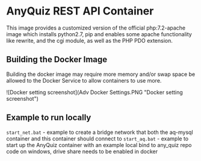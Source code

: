 # AnyQuiz REST API Container

This image provides a customized version of the official php:7.2-apache image which installs python2.7, pip and enables some apache functionality like rewrite, and the cgi module, as well as the PHP PDO extension.

## Building the Docker Image

Building the docker image may require more memory and/or swap space be allowed to the Docker Service to allow containers to use more. 

![Docker setting screenshot](Adv Docker Settings.PNG "Docker setting screenshot")

## Example to run locally

`start_net.bat` - example to create a bridge network that both the aq-mysql container and this container should connect to
`start_aq.bat` - example to start up the AnyQuiz container with an example local bind to any_quiz repo code on windows, drive share needs to be enabled in docker